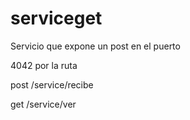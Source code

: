 # serviceget
Servicio que expone un post en el puerto 

4042 por la ruta

post
/service/recibe

get
/service/ver
